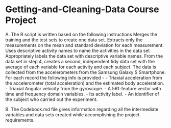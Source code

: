 # Getting-and-Cleaning-Data Course Project


A.   The R script is written based on the following instructions
          Merges the training and the test sets to create one data set.
          Extracts only the measurements on the mean and standard deviation for each measurement.
          Uses descriptive activity names to name the activities in the data set
          Appropriately labels the data set with descriptive variable names.
          From the data set in step 4, creates a second, independent tidy data set with the average of each variable for each activity             and each subject.
         The data is collected from the accelerometers from the Samsung Galaxy S Smartphone.  
            For each record the following info is provided - 
      - Triaxial acceleration from the accelerometer (total acceleration) and the estimated body acceleration.
      - Triaxial Angular velocity from the gyroscope. 
      - A 561-feature vector with time and frequency domain variables. 
      - Its activity label. 
      - An identifier of the subject who carried out the experiment.
          
B.   The Codebook.md file  gives information regarding all the intermediate variables and data sets created while accomplishing the            project requirements. 

